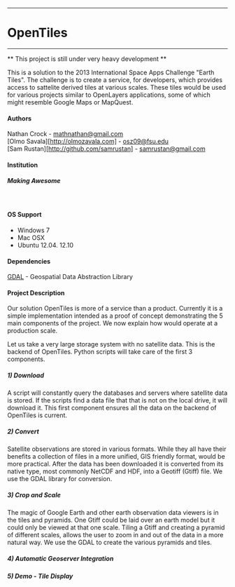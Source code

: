 ------------------------------------------------
# OpenTiles

------------------------------------------------

** This project is still under very heavy development **

This is a solution to the 2013 International Space Apps Challenge "Earth Tiles". 
The challenge is to create a service, for developers, which provides access to 
sattelite derived tiles at various scales. These tiles would be used for various
projects similar to OpenLayers applications, some of which might resemble Google 
Maps or MapQuest.

#### Authors

Nathan Crock - mathnathan@gmail.com <br />
[Olmo Savala][http://olmozavala.com] - osz09@fsu.edu <br />
[Sam Rustan][http://github.com/samrustan] - samrustan@gmail.com

#### Institution
##### Making Awesome

<br />

#### OS Support
* Windows 7
* Mac OSX
* Ubuntu 12.04. 12.10

#### Dependencies
[GDAL]: http://www.gdal.org/
[GDAL][] - Geospatial Data Abstraction Library

#### Project Description

Our solution OpenTiles is more of a service than a product. Currently it is a 
simple implementation intended as a proof of concept demonstrating the 5 main 
components of the project. We now explain how would operate at a production scale. 

Let us take a very large storage system with no satellite data. This is the backend
of OpenTiles. Python scripts will take care of the first 3 components.

##### 1) Download

A script will constantly query the databases and servers where satellite data is 
stored. If the scripts find a data file that that is not on the local drive, it will 
download it. This first component ensures all the data on the backend of OpenTiles is
current.

##### 2) Convert 

Satellite observations are stored in various formats. While they all have their benefits
a collection of files in a more unified, GIS friendly format, would be more practical. 
After the data has been downloaded it is converted from its native type, most commonly 
NetCDF and HDF, into a Geotiff (Gtiff) file. We use the GDAL library for conversion.

##### 3) Crop and Scale

The magic of Google Earth and other earth observation data viewers is in the tiles and 
pyramids. One Gtiff could be laid over an earth model but it could only be viewed at 
that one scale. Tiling a Gtiff and creating a pyramid of different scales, allows the 
user to zoom in and out of the data in a more natural way. We use the GDAL to create
the various pyramids and tiles.

##### 4) Automatic Geoserver Integration

##### 5) Demo - Tile Display
